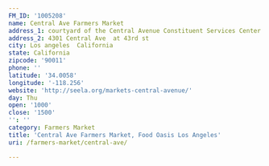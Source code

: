 ```yaml
---
FM_ID: '1005208'
name: Central Ave Farmers Market
address_1: courtyard of the Central Avenue Constituent Services Center
address_2: 4301 Central Ave  at 43rd st
city: Los angeles  California
state: California
zipcode: '90011'
phone: ''
latitude: '34.0058'
longitude: '-118.256'
website: 'http://seela.org/markets-central-avenue/'
day: Thu
open: '1000'
close: '1500'
'': ''
category: Farmers Market
title: 'Central Ave Farmers Market, Food Oasis Los Angeles'
uri: /farmers-market/central-ave/

---
```

